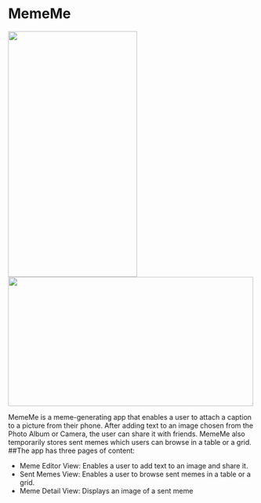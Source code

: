 # MemeMe
<img src="http://i.imgur.com/DdOh8Ss.jpg" width="263" height="500"> <img src="https://lh4.googleusercontent.com/sRRUzPDRVIhffXXwIV6M4YAzSZEAm9uNhAnC4xFb1TqVrb1swqJ8HI58ZnVyA6cUguD04WpbBD45hO2cK71wEIctJb8ISG3LSEgJKmIZSzIAOLMmcJ12TjFs26rip1ACe_LAEbI" width="500" height="263">

MemeMe is a meme-generating app that enables a user to attach a caption to a picture from their phone. After adding text to an image chosen from the Photo Album or Camera, the user can share it with friends. MemeMe also temporarily stores sent memes which users can browse in a table or a grid.
##The app has three pages of content:
* Meme Editor View: Enables a user to add text to an image and share it. 
* Sent Memes View: Enables a user to browse sent memes in a table or a grid.
* Meme Detail View: Displays an image of a sent meme


